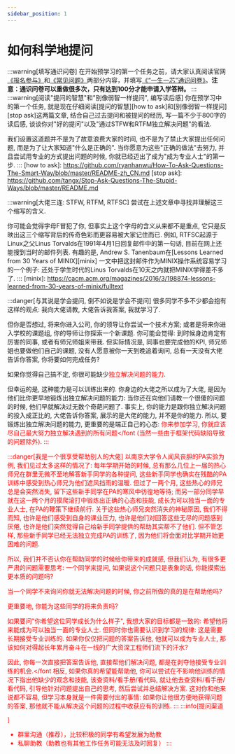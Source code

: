 ```yaml
---
sidebar_position: 1
---
```

# 如何科学地提问

[ysyx-forum]: https://ysyx.oscc.cc/forum/

:::warning[填写通识问卷]
在开始预学习的第一个任务之前，请大家认真阅读官网[《报名参与》](https://ysyx.oscc.cc/signup/)和[《常见问题》](https://ysyx.oscc.cc/project/faq.html)两部分内容，并填写[《“一生一芯”通识问卷》](https://www.wenjuan.pub/s/UZBZJv6ci37/#)。**注意：通识问卷可以重做很多次，只有达到100分才能申请入学答辩。**
:::
:::warning[阅读"提问的智慧"和"别像弱智一样提问", 编写读后感]
你在预学习中的第一个任务, 就是现在仔细阅读[提问的智慧][how to ask]和[别像弱智一样提问][stop ask]这两篇文章,
结合自己过去提问和被提问的经历,
写一篇不少于800字的读后感, 谈谈你对"好的提问"以及"通过STFW和RTFM独立解决问题"的看法.

我们设置这道题并不是为了故意浪费大家的时间, 也不是为了禁止大家提出任何问题,
而是为了让大家知道"什么是正确的". 当你愿意为这些"正确的做法"去努力,
并且尝试用专业的方式提出问题的时候, 你就已经迈出了成为"成为专业人士"的第一步.
:::
[how to ask]: https://github.com/ryanhanwu/How-To-Ask-Questions-The-Smart-Way/blob/master/README-zh_CN.md
[stop ask]: https://github.com/tangx/Stop-Ask-Questions-The-Stupid-Ways/blob/master/README.md

:::warning[大佬三连: STFW, RTFM, RTFSC]
尝试在上述文章中寻找并理解这三个缩写的含义.

你可能会觉得字母F冒犯了你, 但事实上这个字母的含义从来都不是重点,
它只是反映出这三个缩写背后的传奇色彩而更容易被大家记住而已.
例如, RTFSC起源于Linux之父Linus Torvalds在1991年4月1日回复邮件中的第一句话,
目前在网上还能搜到当时的邮件列表.
有趣的是, Andrew S. Tanenbaum在[Lessons Learned from 30 Years of MINIX][minix]
一文中把这封邮件作为MINIX操作系统容易学习的一个例子:
还处于学生时代的Linus Torvalds在10天之内就把MINIX学得差不多了.
:::
[minix]: https://cacm.acm.org/magazines/2016/3/198874-lessons-learned-from-30-years-of-minix/fulltext

<!-- -->
:::danger[与其说是学会提问, 倒不如说是学会不提问]
很多同学不多不少都会抱有这样的观点:
我向大佬请教, 大佬告诉我答案, 我就学习了.

但你是否想过, 将来你进入公司, 你的领导让你尝试一个技术方案;
或者是将来你进入学校的课题组, 你的导师让你探索一个新课题.
你可能会觉得: 到时候身边肯定有厉害的同事, 或者有师兄师姐来带我.
但实际情况是, 同事也要完成他的KPI, 师兄师姐也要做他们自己的课题,
没有人愿意被你一天到晚追着询问, 总有一天没有大佬告诉你答案, 你将要如何完成任务?

如果你觉得自己搞不定, 你很可能缺少<font color=red>独立解决问题的能力</font>.

但幸运的是, 这种能力是可以训练出来的.
你身边的大佬之所以成为了大佬, 是因为他们比你更早地锻炼出独立解决问题的能力:
当你还在向他们请教一个很傻的问题的时候, 他们早就解决过无数个奇葩问题了.
事实上, 你的能力是跟你独立解决问题的投入成正比的,
大佬告诉你答案, 展示的是大佬的能力, 并不是你的能力.
所以, 要锻炼出独立解决问题的能力, 更重要的是端正自己的心态:
<font color=red>你来参加学习, 你就应该尽自己最大努力独立解决遇到的所有问题</font
(当然一些由于框架代码缺陷导致的问题除外).
:::
<!-- -->
:::danger[我是一个很享受帮助别人的大佬]
以南京大学令人闻风丧胆的PA实验为例, 我们见过太多这样的情况了:
每年学期开始的时候, 总有那么几位上一届的热心师兄在群里无微不至地解答新手同学的各种提问,
这些新手同学也确实在残酷的PA训练中感受到热心师兄为他们遮风挡雨的温暖.
但过了一两个月, 这些热心的师兄总是会突然消失, 留下这些新手同学在PA的寒风中彷徨地等待;
而另一部分同学早就在这一两个月的摸爬滚打中锻炼出正确的心态和技能,
成长为可以独当一面的专业人士, 在PA的鞭策下继续前行.
关于这些热心师兄突然消失的神秘原因, 我们不得而知,
也许是他们感受到自身的课业压力,
也许是他们对回答这些无尽的问题感到厌倦,
也许是他们突然觉得自己给新手同学提供的帮助其实帮不了他们.
但不管怎样, 那些新手同学已经无法独立完成PA的训练了,
因为他们将会面对比学期开始更困难的问题.

所以, 我们并不否认你在帮助同学的时候给你带来的成就感,
但我们认为, 有很多更严肃的问题需要思考:
一个同学来提问, 如果说这个问题只是表象的话, 你能摸索出更本质的问题吗?

当一个同学不来询问你就无法解决问题的时候, 你之前所做的真的是在帮助他吗?

更重要地, 你能为这些同学的将来负责吗?

如果要问"你希望这位同学成长为什么样子", 我想大家的目标都是一致的:
希望他将来能成为可以独当一面的专业人士.
但同时你也需要认识到学习的规律: <font color=red>这是需要长期接受专业训练的</font>.
如果你仅仅把问题的答案告诉他, 他就可以成为专业人士,
那该如何对得起长年累月奋斗在一线的广大资深工程师们流下的汗水?

因此, <font color=red>你每一次直接把答案告诉他,
直接帮他们解决问题, 都是在剥夺他接受专业训练的机会.</font
相反, 如果你真的希望能帮助他, 你可以尝试在不影响他训练的情况下指出他缺少的观念和技能,
该查资料/看手册/看代码, 就让他去查资料/看手册/看代码,
引导他针对问题提出自己的思考, 然后尝试并总结解决方案.
这对你和他来说都不容易, 但学习本身就是一件需要付出的事情:
如果你让他很方便地获得问题的答案, 那他就不能从解决这个问题的过程中收获应有的训练.
:::
:::info[提问渠道
<!-- > * [一生一芯官方论坛][ysyx-forum] -->]
* 群里沟通（推荐），比较积极的同学有希望发展为助教
* 私聊助教（助教也有其他工作任务可能无法及时回复）
:::